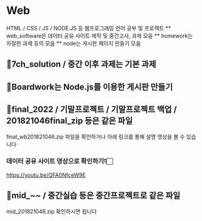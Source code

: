# Web
HTML / CSS / JS / NODE.JS 등 웹프로그래밍 언어 공부 및 프로젝트 
** web_software은 데이터 공유 사이트 제작 및 중간고사, 과제 모음
** homework는 자잘한 과제 등의 모음
** node는 게시판 페이지 만들기 모음

## 🐾7ch_solution / 중간 이후 과제는 기본 과제
## 🐾Boardwork는 Node.js를 이용한 게시판 만들기
## 🐾final_2022 / 기말프로젝트 / 기말프로젝트 백업 / 201821046final_zip 등은 같은 파일
final_wb201821046.zip 파일을 확인하거나 아래 링크를 통해 설명 영상을 볼 수 있습니다
### 데이터 공유 사이트 영상으로 확인하기👇🏻
https://youtu.be/QFA0NfceW9E
## 🐾mid_~~ / 중간실습 등은 중간프로젝트로 같은 파일
mid_201821046.zip 확인하시면 됩니다
